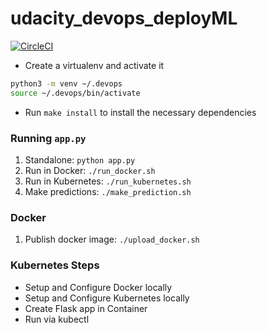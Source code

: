 # udacity_devops_deployML
[![CircleCI](https://circleci.com/gh/circleci/circleci-docs.svg?style=svg)](https://circleci.com/gh/umfarooq0/udacity_devops_deployML)

* Create a virtualenv and activate it

```sh
python3 -m venv ~/.devops
source ~/.devops/bin/activate
```

* Run `make install` to install the necessary dependencies

### Running `app.py`

1. Standalone:  `python app.py`
2. Run in Docker:  `./run_docker.sh`
3. Run in Kubernetes:  `./run_kubernetes.sh`
4. Make predictions: `./make_prediction.sh`

### Docker

1. Publish docker image: `./upload_docker.sh`

### Kubernetes Steps

* Setup and Configure Docker locally
* Setup and Configure Kubernetes locally
* Create Flask app in Container
* Run via kubectl

